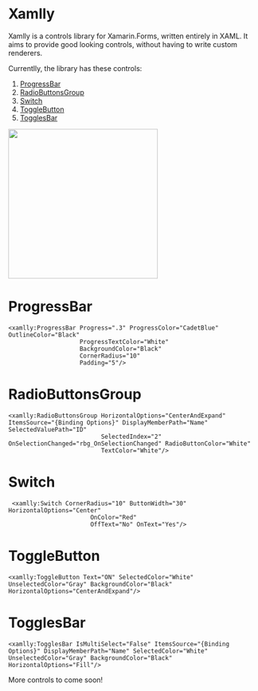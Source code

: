 # Xamlly

Xamlly is a controls library for Xamarin.Forms, written entirely in XAML. It aims to provide good looking controls, without having to write custom renderers.

Currentlly, the library has these controls:
1. [ProgressBar](https://github.com/mshwf/Xamlly#progressbar)
2. [RadioButtonsGroup](https://github.com/mshwf/Xamlly#radiobuttonsgroup)
3. [Switch](https://github.com/mshwf/Xamlly#switch)
4. [ToggleButton](https://github.com/mshwf/Xamlly#togglebutton)
5. [TogglesBar](https://github.com/mshwf/Xamlly#togglesbar)

<img src="https://raw.githubusercontent.com/mshwf/Xamlly/master/Xamlly.Sample/xamlly.gif" width="300" />

# ProgressBar
```xaml 
<xamlly:ProgressBar Progress=".3" ProgressColor="CadetBlue" OutlineColor="Black"
                    ProgressTextColor="White"
                    BackgroundColor="Black"
                    CornerRadius="10"
                    Padding="5"/>
```

# RadioButtonsGroup
```xaml
<xamlly:RadioButtonsGroup HorizontalOptions="CenterAndExpand" ItemsSource="{Binding Options}" DisplayMemberPath="Name" SelectedValuePath="ID"
                          SelectedIndex="2" OnSelectionChanged="rbg_OnSelectionChanged" RadioButtonColor="White" 
                          TextColor="White"/>
```

# Switch

```xaml
 <xamlly:Switch CornerRadius="10" ButtonWidth="30" HorizontalOptions="Center"
                       OnColor="Red"
                       OffText="No" OnText="Yes"/>
```

# ToggleButton
```xaml
<xamlly:ToggleButton Text="ON" SelectedColor="White" UnselectedColor="Gray" BackgroundColor="Black" HorizontalOptions="CenterAndExpand"/>
```

# TogglesBar
```xaml
<xamlly:TogglesBar IsMultiSelect="False" ItemsSource="{Binding Options}" DisplayMemberPath="Name" SelectedColor="White" UnselectedColor="Gray" BackgroundColor="Black" HorizontalOptions="Fill"/>
```
More controls to come soon!
